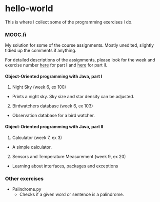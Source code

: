 # hello-world
This is where I collect some of the programming exercises I do.


### MOOC.fi
My solution for some of the course assignments. Mostly unedited, slightly tidied up the comments if anything.

For detailed descriptions of the assignments, please look for the week and exercise number [here][mooc1] for part I and [here][mooc2] for part II.

#### Object-Oriented programming with Java, part I

1. Night Sky (week 6, ex 100)
  * Prints a night sky. Sky size and star density can be adjusted.
2. Birdwatchers database (week 6, ex 103)
  * Observation database for a bird watcher.

#### Object-Oriented programming with Java, part II

1. Calculator (week 7, ex 3)
  * A simple calculator.
2. Sensors and Temperature Measurement (week 9, ex 20)
  * Learning about interfaces, packages and exceptions

### Other exercises
  * Palindrome.py 
    * Checks if a given word or sentence is a palindrome.

[mooc1]: http://mooc.fi/courses/2013/programming-part-1/material.html
[mooc2]: http://mooc.fi/courses/2013/programming-part-2/material.html
